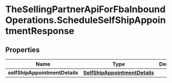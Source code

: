 # TheSellingPartnerApiForFbaInboundOperations.ScheduleSelfShipAppointmentResponse

## Properties

Name | Type | Description | Notes
------------ | ------------- | ------------- | -------------
**selfShipAppointmentDetails** | [**SelfShipAppointmentDetails**](SelfShipAppointmentDetails.md) |  | 


